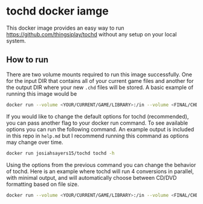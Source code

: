 # tochd docker iamge

This docker image provides an easy way to run https://github.com/thingsiplay/tochd without any setup on your local system.

## How to run

There are two volume mounts required to run this image successfully. One for the input DIR that contains all of your current game files and another for the output DIR where your new `.chd` files will be stored. A basic example of running this image would be

```bash
docker run --volume <YOUR/CURRENT/GAME/LIBRARY>:/in --volume <FINAL/CHD/DIRECTORY>:/out josiahsayers15/tochd
```

If you would like to change the default options for tochd (recommended), you can pass another flag to your docker run command. To see available options you can run the following command. An example output is included in this repo in `help.md` but I recommend running this command as options may change over time.

```bash
docker run josiahsayers15/tochd tochd -h
```

Using the options from the previous command you can change the behavior of tochd. Here is an example where tochd will run 4 conversions in parallel, with minimal output, and will automatically choose between CD/DVD formatting based on file size.

```bash
docker run --volume <YOUR/CURRENT/GAME/LIBRARY>:/in --volume <FINAL/CHD/DIRECTORY>:/out -e TOCHD_ARGS="-m auto -q -p -t 4" josiahsayers15/tochd
```
